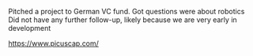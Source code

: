 Pitched a project to German VC fund.
Got questions were about robotics
Did not have any further follow-up, likely because we are very early in development

https://www.picuscap.com/